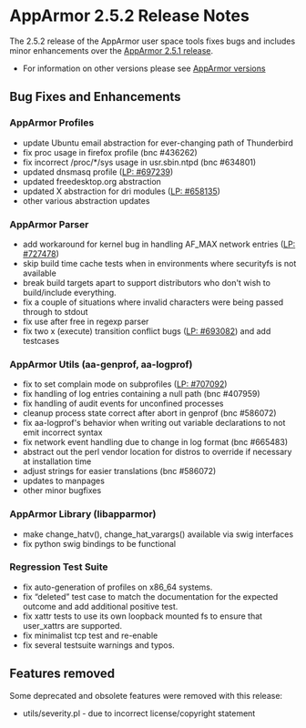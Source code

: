 AppArmor 2.5.2 Release Notes
============================

The 2.5.2 release of the AppArmor user space tools fixes
bugs and includes minor enhancements over the [AppArmor 2.5.1
release](Release_Notes_2.5.1).

-   For information on other versions please see [AppArmor versions](AppArmor_versions)

Bug Fixes and Enhancements
--------------------------

### AppArmor Profiles

-   update Ubuntu email abstraction for ever-changing path of Thunderbird
-   fix proc usage in firefox profile (bnc \#436262)
-   fix incorrect /proc/\*/sys usage in usr.sbin.ntpd (bnc \#634801)
-   updated dnsmasq profile ([LP: \#697239](https://launchpad.net/bugs/697239))
-   updated freedesktop.org abstraction
-   updated X abstraction for dri modules ([LP: \#658135](https://launchpad.net/bugs/658135))
-   other various abstraction updates

### AppArmor Parser

-   add workaround for kernel bug in handling AF\_MAX network entries ([LP: \#727478](https://bugs.launchpad.net/bugs/727478))
-   skip build time cache tests when in environments where securityfs is not available
-   break build targets apart to support distributors who don't wish to build/include everything.
-   fix a couple of situations where invalid characters were being passed through to stdout
-   fix use after free in regexp parser
-   fix two x (execute) transition conflict bugs ([LP: \#693082](https://bugs.launchpad.net/apparmor/+bug/693082)) and add testcases

### AppArmor Utils (aa-genprof, aa-logprof)

-   fix to set complain mode on subprofiles ([LP: \#707092](https://bugs.launchpad.net/apparmor/+bug/707092))
-   fix handling of log entries containing a null path (bnc \#407959)
-   fix handling of audit events for unconfined processes
-   cleanup process state correct after abort in genprof (bnc \#586072)
-   fix aa-logprof's behavior when writing out variable declarations to not emit incorrect syntax
-   fix network event handling due to change in log format (bnc \#665483)
-   abstract out the perl vendor location for distros to override if necessary at installation time
-   adjust strings for easier translations (bnc \#586072)
-   updates to manpages
-   other minor bugfixes

### AppArmor Library (libapparmor)

-   make change\_hatv(), change\_hat\_varargs() available via swig interfaces
-   fix python swig bindings to be functional

### Regression Test Suite

-   fix auto-generation of profiles on x86\_64 systems.
-   fix “deleted” test case to match the documentation for the expected outcome and add additional positive test.
-   fix xattr tests to use its own loopback mounted fs to ensure that user\_xattrs are supported.
-   fix minimalist tcp test and re-enable
-   fix several testsuite warnings and typos.

Features removed
----------------

Some deprecated and obsolete features were removed with this release:

-   utils/severity.pl - due to incorrect license/copyright statement
